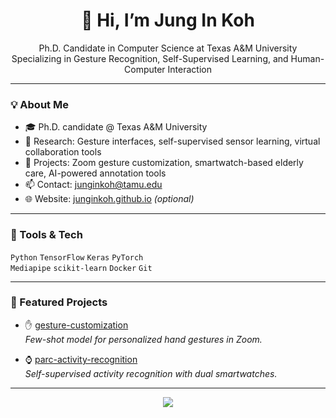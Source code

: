 <h1 align="center">👋 Hi, I’m Jung In Koh</h1>

<p align="center">
Ph.D. Candidate in Computer Science at Texas A&M University<br>
Specializing in Gesture Recognition, Self-Supervised Learning, and Human-Computer Interaction
</p>

---

### 💡 About Me

- 🎓 Ph.D. candidate @ Texas A&M University
- 🤖 Research: Gesture interfaces, self-supervised sensor learning, virtual collaboration tools
- 🧪 Projects: Zoom gesture customization, smartwatch-based elderly care, AI-powered annotation tools
- 📫 Contact: junginkoh@tamu.edu
- 🌐 Website: [junginkoh.github.io](https://junginkoh.github.io) *(optional)*

---

### 🔧 Tools & Tech

`Python` `TensorFlow` `Keras` `PyTorch`  
`Mediapipe` `scikit-learn` `Docker` `Git`

---

### 📂 Featured Projects

- ✋ [gesture-customization](https://github.com/tamu-edu/gesture-customization)  
  *Few-shot model for personalized hand gestures in Zoom.*

- ⌚ [parc-activity-recognition](https://github.com/tamu-edu/csce-srl-adl-ssl)  
  *Self-supervised activity recognition with dual smartwatches.*

---

<p align="center">
  <img src="https://github-readme-stats.vercel.app/api?username=jungin&show_icons=true&theme=default" />
</p>

